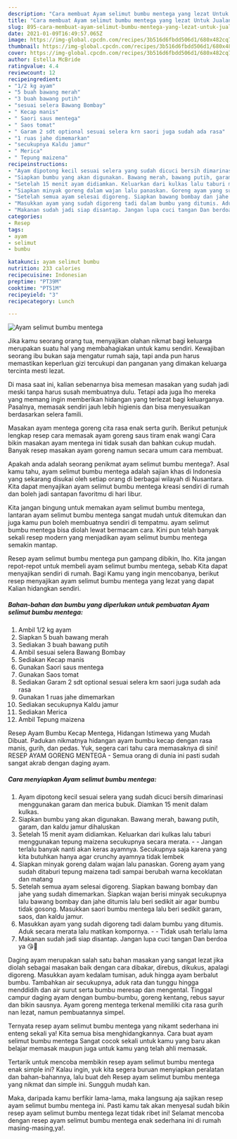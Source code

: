 ```yaml
---
description: "Cara membuat Ayam selimut bumbu mentega yang lezat Untuk Jualan"
title: "Cara membuat Ayam selimut bumbu mentega yang lezat Untuk Jualan"
slug: 895-cara-membuat-ayam-selimut-bumbu-mentega-yang-lezat-untuk-jualan
date: 2021-01-09T16:49:57.065Z
image: https://img-global.cpcdn.com/recipes/3b516d6fbdd506d1/680x482cq70/ayam-selimut-bumbu-mentega-foto-resep-utama.jpg
thumbnail: https://img-global.cpcdn.com/recipes/3b516d6fbdd506d1/680x482cq70/ayam-selimut-bumbu-mentega-foto-resep-utama.jpg
cover: https://img-global.cpcdn.com/recipes/3b516d6fbdd506d1/680x482cq70/ayam-selimut-bumbu-mentega-foto-resep-utama.jpg
author: Estella McBride
ratingvalue: 4.4
reviewcount: 12
recipeingredient:
- "1/2 kg ayam"
- "5 buah bawang merah"
- "3 buah bawang putih"
- "sesuai selera Bawang Bombay"
- " Kecap manis"
- " Saori saus mentega"
- " Saos tomat"
- " Garam 2 sdt optional sesuai selera krn saori juga sudah ada rasa"
- "1 ruas jahe dimemarkan"
- "secukupnya Kaldu jamur"
- " Merica"
- " Tepung maizena"
recipeinstructions:
- "Ayam dipotong kecil sesuai selera yang sudah dicuci bersih dimarinasi menggunakan garam dan merica bubuk. Diamkan 15 menit dalam kulkas."
- "Siapkan bumbu yang akan digunakan. Bawang merah, bawang putih, garam, dan kaldu jamur dihaluskan"
- "Setelah 15 menit ayam didiamkan. Keluarkan dari kulkas lalu taburi menggunakan tepung maizena secukupnya secara merata.   Jangan terlalu banyak nanti akan keras ayamnya. Secukupnya saja karena yang kita butuhkan hanya agar crunchy ayamnya tidak lembek"
- "Siapkan minyak goreng dalam wajan lalu panaskan. Goreng ayam yang sudah ditaburi tepung maizena tadi sampai berubah warna kecoklatan dan matang"
- "Setelah semua ayam selesai digoreng. Siapkan bawang bombay dan jahe yang sudah dimemarkan. Siapkan wajan berisi minyak secukupnya lalu bawang bombay dan jahe ditumis lalu beri sedikit air agar bumbu tidak gosong. Masukkan saori bumbu mentega lalu beri sedikit garam, saos, dan kaldu jamur."
- "Masukkan ayam yang sudah digoreng tadi dalam bumbu yang ditumis. Aduk secara merata lalu matikan kompornya.   Tidak usah terlalu lama"
- "Makanan sudah jadi siap disantap. Jangan lupa cuci tangan Dan berdoa ya 😘🙏"
categories:
- Resep
tags:
- ayam
- selimut
- bumbu

katakunci: ayam selimut bumbu 
nutrition: 233 calories
recipecuisine: Indonesian
preptime: "PT39M"
cooktime: "PT51M"
recipeyield: "3"
recipecategory: Lunch

---
```



![Ayam selimut bumbu mentega](https://img-global.cpcdn.com/recipes/3b516d6fbdd506d1/680x482cq70/ayam-selimut-bumbu-mentega-foto-resep-utama.jpg)

Jika kamu seorang orang tua, menyajikan olahan nikmat bagi keluarga merupakan suatu hal yang membahagiakan untuk kamu sendiri. Kewajiban seorang ibu bukan saja mengatur rumah saja, tapi anda pun harus memastikan keperluan gizi tercukupi dan panganan yang dimakan keluarga tercinta mesti lezat.

Di masa  saat ini, kalian sebenarnya bisa memesan masakan yang sudah jadi meski tanpa harus susah membuatnya dulu. Tetapi ada juga lho mereka yang memang ingin memberikan hidangan yang terlezat bagi keluarganya. Pasalnya, memasak sendiri jauh lebih higienis dan bisa menyesuaikan berdasarkan selera famili. 

Masakan ayam mentega goreng cita rasa enak serta gurih. Berikut petunjuk lengkap resep cara memasak ayam goreng saus tiram enak wangi Cara bikin masakan ayam mentega ini tidak susah dan bahkan cukup mudah. Banyak resep masakan ayam goreng namun secara umum cara membuat.

Apakah anda adalah seorang penikmat ayam selimut bumbu mentega?. Asal kamu tahu, ayam selimut bumbu mentega adalah sajian khas di Indonesia yang sekarang disukai oleh setiap orang di berbagai wilayah di Nusantara. Kita dapat menyajikan ayam selimut bumbu mentega kreasi sendiri di rumah dan boleh jadi santapan favoritmu di hari libur.

Kita jangan bingung untuk memakan ayam selimut bumbu mentega, lantaran ayam selimut bumbu mentega sangat mudah untuk ditemukan dan juga kamu pun boleh membuatnya sendiri di tempatmu. ayam selimut bumbu mentega bisa diolah lewat bermacam cara. Kini pun telah banyak sekali resep modern yang menjadikan ayam selimut bumbu mentega semakin mantap.

Resep ayam selimut bumbu mentega pun gampang dibikin, lho. Kita jangan repot-repot untuk membeli ayam selimut bumbu mentega, sebab Kita dapat menyajikan sendiri di rumah. Bagi Kamu yang ingin mencobanya, berikut resep menyajikan ayam selimut bumbu mentega yang lezat yang dapat Kalian hidangkan sendiri.

<!--inarticleads1-->

##### Bahan-bahan dan bumbu yang diperlukan untuk pembuatan Ayam selimut bumbu mentega:

1. Ambil 1/2 kg ayam
1. Siapkan 5 buah bawang merah
1. Sediakan 3 buah bawang putih
1. Ambil sesuai selera Bawang Bombay
1. Sediakan  Kecap manis
1. Gunakan  Saori saus mentega
1. Gunakan  Saos tomat
1. Sediakan  Garam 2 sdt optional sesuai selera krn saori juga sudah ada rasa
1. Gunakan 1 ruas jahe dimemarkan
1. Sediakan secukupnya Kaldu jamur
1. Sediakan  Merica
1. Ambil  Tepung maizena


Resep Ayam Bumbu Kecap Mentega, Hidangan Istimewa yang Mudah Dibuat. Padukan nikmatnya hidangan ayam bumbu kecap dengan rasa manis, gurih, dan pedas. Yuk, segera cari tahu cara memasaknya di sini! RESEP AYAM GORENG MENTEGA - Semua orang di dunia ini pasti sudah sangat akrab dengan daging ayam. 

<!--inarticleads2-->

##### Cara menyiapkan Ayam selimut bumbu mentega:

1. Ayam dipotong kecil sesuai selera yang sudah dicuci bersih dimarinasi menggunakan garam dan merica bubuk. Diamkan 15 menit dalam kulkas.
1. Siapkan bumbu yang akan digunakan. Bawang merah, bawang putih, garam, dan kaldu jamur dihaluskan
1. Setelah 15 menit ayam didiamkan. Keluarkan dari kulkas lalu taburi menggunakan tepung maizena secukupnya secara merata. -  -  Jangan terlalu banyak nanti akan keras ayamnya. Secukupnya saja karena yang kita butuhkan hanya agar crunchy ayamnya tidak lembek
1. Siapkan minyak goreng dalam wajan lalu panaskan. Goreng ayam yang sudah ditaburi tepung maizena tadi sampai berubah warna kecoklatan dan matang
1. Setelah semua ayam selesai digoreng. Siapkan bawang bombay dan jahe yang sudah dimemarkan. Siapkan wajan berisi minyak secukupnya lalu bawang bombay dan jahe ditumis lalu beri sedikit air agar bumbu tidak gosong. Masukkan saori bumbu mentega lalu beri sedikit garam, saos, dan kaldu jamur.
1. Masukkan ayam yang sudah digoreng tadi dalam bumbu yang ditumis. Aduk secara merata lalu matikan kompornya.  -  - Tidak usah terlalu lama
1. Makanan sudah jadi siap disantap. Jangan lupa cuci tangan Dan berdoa ya 😘🙏


Daging ayam merupakan salah satu bahan masakan yang sangat lezat jika diolah sebagai masakan baik dengan cara dibakar, direbus, dikukus, apalagi digoreng. Masukkan ayam kedalam tumisan, aduk hingga ayam berbalut bumbu. Tambahkan air secukupnya, aduk rata dan tunggu hingga menddidih dan air surut serta bumbu meresap dan mengental. Tinggal campur daging ayam dengan bumbu-bumbu, goreng kentang, rebus sayur dan bikin sausnya. Ayam goreng mentega terkenal memiliki cita rasa gurih nan lezat, namun pembuatannya simpel. 

Ternyata resep ayam selimut bumbu mentega yang nikamt sederhana ini enteng sekali ya! Kita semua bisa menghidangkannya. Cara buat ayam selimut bumbu mentega Sangat cocok sekali untuk kamu yang baru akan belajar memasak maupun juga untuk kamu yang telah ahli memasak.

Tertarik untuk mencoba membikin resep ayam selimut bumbu mentega enak simple ini? Kalau ingin, yuk kita segera buruan menyiapkan peralatan dan bahan-bahannya, lalu buat deh Resep ayam selimut bumbu mentega yang nikmat dan simple ini. Sungguh mudah kan. 

Maka, daripada kamu berfikir lama-lama, maka langsung aja sajikan resep ayam selimut bumbu mentega ini. Pasti kamu tak akan menyesal sudah bikin resep ayam selimut bumbu mentega lezat tidak ribet ini! Selamat mencoba dengan resep ayam selimut bumbu mentega enak sederhana ini di rumah masing-masing,ya!.


